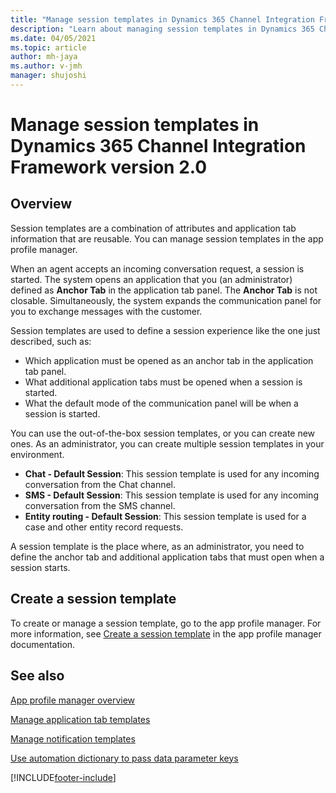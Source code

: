 ```yaml
---
title: "Manage session templates in Dynamics 365 Channel Integration Framework version 2.0 | MicrosoftDocs"
description: "Learn about managing session templates in Dynamics 365 Channel Integration Framework version 2.0."
ms.date: 04/05/2021
ms.topic: article
author: mh-jaya
ms.author: v-jmh
manager: shujoshi
---
```


# Manage session templates in Dynamics 365 Channel Integration Framework version 2.0

## Overview

Session templates are a combination of attributes and application tab information that are reusable. You can manage session templates in the app profile manager.

When an agent accepts an incoming conversation request, a session is started. The system opens an application that you (an administrator) defined as **Anchor Tab** in the application tab panel. The **Anchor Tab** is not closable. Simultaneously, the system expands the communication panel for you to exchange messages with the customer. 

Session templates are used to define a session experience like the one just described, such as: 

- Which application must be opened as an anchor tab in the application tab panel.
- What additional application tabs must be opened when a session is started.
- What the default mode of the communication panel will be when a session is started.

You can use the out-of-the-box session templates, or you can create new ones. As an administrator, you can create multiple session templates in your environment.

- **Chat - Default Session**: This session template is used for any incoming conversation from the Chat channel.
- **SMS - Default Session**: This session template is used for any incoming conversation from the SMS channel.
- **Entity routing - Default Session**: This session template is used for a case and other entity record requests.

A session template is the place where, as an administrator, you need to define the anchor tab and additional application tabs that must open when a session starts.

## Create a session template 

To create or manage a session template, go to the app profile manager. For more information, see [Create a session template](../../../app-profile-manager/session-templates.md#create-a-session-template) in the app profile manager documentation.

## See also

[App profile manager overview](../../../app-profile-manager/overview.md)

[Manage application tab templates](application-tab-templates-cif.md)

[Manage notification templates](notification-templates-cif.md)

[Use automation dictionary to pass data parameter keys](automation-dictionary-keys-cif.md)


[!INCLUDE[footer-include](../../../includes/footer-banner.md)]
